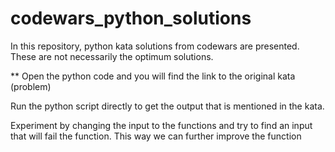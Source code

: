 # codewars_python_solutions
In this repository, python kata solutions from codewars are presented. These are not necessarily the optimum solutions.

** Open the python code and you will find the link to the original kata (problem)

Run the python script directly to get the output that is mentioned in the kata.

Experiment by changing the input to the functions and try to find an input that will fail the function. This way we can further improve the function

